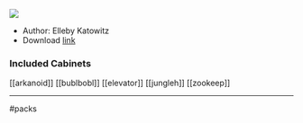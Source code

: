 
![](https://img.itch.zone/aW1nLzExNzA1NDYyLnBuZw==/original/yR%2F3a7.png)

- Author: Elleby Katowitz
- Download [link](https://elleby.itch.io/age-of-joy-taito-classics-vol-1-cabinet-pack)
### Included Cabinets

[[arkanoid]] [[bublbobl]] [[elevator]] [[jungleh]] [[zookeep]]

---
#packs




